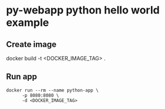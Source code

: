 # py-webapp python hello world example

## Create image
docker build -t <DOCKER_IMAGE_TAG> .

## Run app

````
docker run --rm --name python-app \
      -p 8080:8080 \
      -d <DOCKER_IMAGE_TAG>
